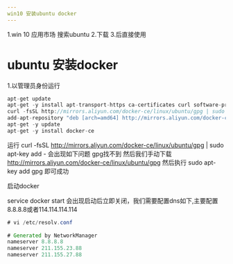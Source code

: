 ```yaml
---
win10 安装ubuntu docker
---
```


1.win 10 应用市场 搜索ubuntu
2.下载
3.后直接使用

#  ubuntu 安装docker

1.以管理员身份运行

```java
apt-get update
apt-get -y install apt-transport-https ca-certificates curl software-properties-common
curl -fsSL http://mirrors.aliyun.com/docker-ce/linux/ubuntu/gpg | sudo apt-key add -
add-apt-repository "deb [arch=amd64] http://mirrors.aliyun.com/docker-ce/linux/ubuntu $(lsb_release -cs) stable"
apt-get -y update
apt-get -y install docker-ce

```

运行 curl -fsSL http://mirrors.aliyun.com/docker-ce/linux/ubuntu/gpg | sudo apt-key add -    会出现如下问题
gpg找不到 然后我们手动下载 http://mirrors.aliyun.com/docker-ce/linux/ubuntu/gpg 然后执行 
sudo apt-key add gpg 即可成功

启动docker 

service docker start 会出现启动后立即关闭，我们需要配置dns如下,主要配置8.8.8.8或者114.114.114.114

```java
# vi /etc/resolv.conf
 
# Generated by NetworkManager
nameserver 8.8.8.8
nameserver 211.155.23.88
nameserver 211.155.27.88

```












